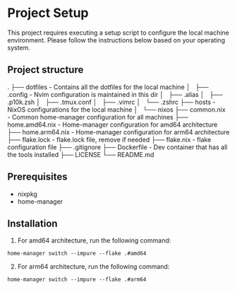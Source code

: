 # Project Setup
This project requires executing a setup script to configure the local machine environment. Please follow the instructions below based on your operating system.

## Project structure
.
├── dotfiles                    - Contains all the dotfiles for the local machine
│   ├── .config                 - Nvim configuration is maintained in this dir
│   ├── .alias
│   ├── .p10k.zsh
│   ├── .tmux.conf
│   ├── .vimrc
│   └── .zshrc
├── hosts                       - NixOS configurations for the local machine
│   └── nixos
├── common.nix                  - Common home-manager configuration for all machines
├── home.amd64.nix              - Home-manager configuration for amd64 architecture
├── home.arm64.nix              - Home-manager configuration for arm64 architecture
├── flake.lock                  - flake.lock file, remove if needed
├── flake.nix                   - flake configuration file
├── .gitignore
├── Dockerfile                  - Dev container that has all the tools installed
├── LICENSE
└── README.md

## Prerequisites
- nixpkg
- home-manager

## Installation
1. For amd64 architecture, run the following command:
```
home-manager switch --impure --flake .#amd64
```

2. For arm64 architecture, run the following command:
```
home-manager switch --impure --flake .#arm64
```
